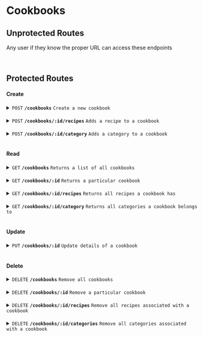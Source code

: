 # Cookbooks

## Unprotected Routes

Any user if they know the proper URL can access these endpoints

<br>

## Protected Routes

#### Create

<details>
 <summary><code>POST</code> <code><b>/cookbooks</b></code> <code>Create a new cookbook</code></summary>

##### Security

> | Secured   | Role Required | description             |
> |-----------|---------------|-------------------------|
> | Yes        |  None         |  N/A  |


##### Parameters

> | name      |  type     | data type               | description                                                           |
> |-----------|-----------|-------------------------|-----------------------------------------------------------------------|
> | None      |  required | object (JSON or YAML)   | N/A  |

##### Payload

> | Name      |  type     | data type               | description                                                           |
> |-----------|-----------|-------------------------|-----------------------------------------------------------------------|
> | userId      |  required | Number   | Who the cookbook belongs to  |
> | name      |  required | String   | The name you would like the cookbook to have  |
> | description      |  required | String   | Add more detail for the cookbook  |

##### Payload example
> ```json
> {
>    "userId": 15,
>    "name": "Dairy Free Meals",
>    "description": "A collection of dairy free meals to suit anybody's tastes"
>  }
> ```

##### Responses

> | http code     | content-type                      | response                                                            |
> |---------------|-----------------------------------|---------------------------------------------------------------------|
> | `200`         | `application/json`        | `{"success":true,"message":"Cookbook successfully added"}` |
> | `400`         | `application/json`        | `{"status":"400", "success": "false", "message": "Undefined userId"}` <br> `{"status":"400", "success": "false", "message": "Wrong format for userId"}` <br> `{"status":"400", "success": "false", "message": "Undefined name"}` <br> `{"status":"400", "success": "false", "message": "Wrong fromat for name"}` <br> `{"status":"400", "success": "false", "message": "Undefined description"}` <br> `{"status":"400", "success": "false", "message": "Wrong format for description"}` <br>|
> | `500`         | `application/json`         | `{"status":"500", "success": "false", "message": "There was a problem with the resource, please try again later"}` |

##### Example cURLs

> ```javascript
>  curl -X POST -H "Content-Type: application/json" -H "Authorization: Bearer eyJhbGciOiJIUzI1NiIsInR5cCI6IkpXVCJ9.eyJ1c2VyIjp7ImlkIjozNCwicm9sZXMiOiJBZG1pbiJ9LCJpYXQiOjE2NzYwMTg4MTYsImV4cCI6MTY3NjEwNTIxNn0.q1BlYFykEC5Ipy1219jaS_dD8jEUZS2gMeUkXPgLEHo" -b "cookies.txt" --data @cookbooks.json http://localhost:5000/cookbooks
> ```

##### Example Response Package
> ```json
> {"success":true,"message":"Cookbook successfully added"}
> ```
</details>

<br>

<details>
 <summary><code>POST</code> <code><b>/cookbooks/:id/recipes</b></code> <code>Adds a recipe to a cookbook</code></summary>

##### Security

> | Secured   | Role Required | description             |
> |-----------|---------------|-------------------------|
> | Yes        |  None         |  N/A  |


##### Parameters

> | name      |  type     | data type               | description                                                           |
> |-----------|-----------|-------------------------|-----------------------------------------------------------------------|
> | id      |  required | number   | The identifier of the cookbook the recipe is being added to  |

##### Payload

> | Name      |  type     | data type               | description                                                           |
> |-----------|-----------|-------------------------|-----------------------------------------------------------------------|
> | recipeId    | required | Number | The identifier of the recipe being added |

##### Payload example
> ```json
> {
>    "cookbookId": 15,
>    "recipeId": 4
>  }
> ```

##### Responses

> | http code     | content-type                      | response                                                            |
> |---------------|-----------------------------------|---------------------------------------------------------------------|
> | `200`         | `application/json`        | `{"success":true,"message":"Recipe added to cookbook successfully"}` |
> | `400`         | `application/json`        | `{"status":"400", "success": "false", "message": "Undefined id"}` <br> `{"status":"400", "success": "false", "message": "Undefined recipeId"}` <br> `{"status":"400", "success": "false", "message": "Wrong format for recipeId"}` |
> | `500`         | `application/json`         | `{"status":"500", "success": "false", "message": "There was a problem with the resource, please try again later"}` |

##### Example cURLs

> ```javascript
>  curl -X POST -H "Content-Type: application/json" -H "Authorization: Bearer eyJhbGciOiJIUzI1NiIsInR5cCI6IkpXVCJ9.eyJ1c2VyIjp7ImlkIjozNCwicm9sZXMiOiJBZG1pbiJ9LCJpYXQiOjE2NzYwMTg4MTYsImV4cCI6MTY3NjEwNTIxNn0.q1BlYFykEC5Ipy1219jaS_dD8jEUZS2gMeUkXPgLEHo" -b "cookies.txt" --data @cookbook_recipes.json http://localhost:5000/cookbooks/5/recipe
> ```

##### Example Response Package
> ```json
> {"status":200,"success":true,"message":"Recipe added to cookbook successfully"}
> ```
</details>

<br>

<details>
 <summary><code>POST</code> <code><b>/cookbooks/:id/category</b></code> <code>Adds a category to a cookbook</code></summary>

##### Security

> | Secured   | Role Required | description             |
> |-----------|---------------|-------------------------|
> | Yes        |  None         |  N/A  |


##### Parameters

> | name      |  type     | data type               | description  |
> |-----------|-----------|-------------------------|-----------------------------------------------------------------------|
> | id      |  required | number   | The identifier of the cookbook the recipe is being added to  |

##### Payload

> | Name      |  type     | data type               | description                                                           |
> |-----------|-----------|-------------------------|-----------------------------------------------------------------------|
> | categoryId    | required | Number | The identifier of the category being added |

##### Payload example
> ```json
> {
>    "cookbookId": 15,
>    "categoryId": 4
>  }
> ```

##### Responses

> | http code     | content-type                      | response                                                            |
> |---------------|-----------------------------------|---------------------------------------------------------------------|
> | `200`         | `application/json`        | `{"success":true,"message":"Category successfully added to cookbook"}` |
> | `400`         | `application/json`        | `{"status":"400", "success": "false", "message": "Undefined id"}` <br> `{"status":"400", "success": "false", "message": "Undefined categoryId"}` <br> `{"status":"400", "success": "false", "message": "Wrong format for categoryId"}` |
> | `404`         | `application/json`         | `{"status":"404", "success": "false", "message": "No data found matching supplied values"}` |
> | `500`         | `application/json`         | `{"status":"500", "success": "false", "message": "There was a problem with the resource, please try again later"}` |

##### Example cURLs

> ```javascript
>  curl -X POST -H "Content-Type: application/json" -H "Authorization: Bearer eyJhbGciOiJIUzI1NiIsInR5cCI6IkpXVCJ9.eyJ1c2VyIjp7ImlkIjozNCwicm9sZXMiOiJBZG1pbiJ9LCJpYXQiOjE2NzYwMTg4MTYsImV4cCI6MTY3NjEwNTIxNn0.q1BlYFykEC5Ipy1219jaS_dD8jEUZS2gMeUkXPgLEHo" -b "cookies.txt" --data @cookbook_categories.json http://localhost:5000/cookbooks/5/category
> ```

##### Example Response Package
> ```json
> {"success":true,"message":"Category successfully added to cookbook"}
> ```
</details>

<br>

#### Read

<details>
 <summary><code>GET</code> <code><b>/cookbooks</b></code> <code>Returns a list of all cookbooks</code></summary>

##### Security

> | Secured   | Role Required | description             |
> |-----------|---------------|-------------------------|
> | Yes        |  Admin         |  N/A  |


##### Parameters

> | name      |  type     | data type               | description                                                           |
> |-----------|-----------|-------------------------|-----------------------------------------------------------------------|
> | None      |  required | object (JSON or YAML)   | N/A  |

##### Payload

> | Name      |  type     | data type               | description                                                           |
> |-----------|-----------|-------------------------|-----------------------------------------------------------------------|
> | None      |  required | object (JSON or YAML)   | N/A  |

##### Payload example
> ```json
> 
> ```

##### Responses

> | http code     | content-type                      | response                                                            |
> |---------------|-----------------------------------|---------------------------------------------------------------------|
> | `200`         | `application/json`        | Sends back the found records |
> | `404`         | `application/json`        | `{"status":"404", "success": "false", "message": "There were no cookbooks to find"}` |
> | `500`         | `application/json`         | `{"status":"500", "success": "false", "message": "There was a problem with the resource, please try again later"}` |

##### Example cURL

> ```javascript
>  curl -X GET -H "Content-Type: application/json" -H "Authorization: Bearer eyJhbGciOiJIUzI1NiIsInR5cCI6IkpXVCJ9.eyJ1c2VyIjp7ImlkIjozNCwicm9sZXMiOiJBZG1pbiJ9LCJpYXQiOjE2NzYwMTg4MTYsImV4cCI6MTY3NjEwNTIxNn0.q1BlYFykEC5Ipy1219jaS_dD8jEUZS2gMeUkXPgLEHo" -b "cookies.txt" http://localhost:5000/cookbooks
> ```

##### Example Response Package
> ```json
> [{"id":5,"userId":34,"name":"Dairy Free Recipes","description":"A small collection of dairy free recipes I have made","image":null,"created_at":"2023-02-10T09:20:18.343Z","updated_at":"2023-02-10T09:20:18.343Z"}]
> ```
</details>

<br>

<details>
 <summary><code>GET</code> <code><b>/cookbooks/:id</b></code> <code>Returns a particular cookbook</code></summary>

##### Security

> | Secured   | Role Required | description             |
> |-----------|---------------|-------------------------|
> | Yes        |  Admin         |  N/A  |


##### Parameters

> | name      |  type     | data type               | description                                                           |
> |-----------|-----------|-------------------------|-----------------------------------------------------------------------|
> | id      |  required | Number   | The identifier of the cookbook we wish to retrieve  |

##### Payload

> | Name      |  type     | data type               | description                                                           |
> |-----------|-----------|-------------------------|-----------------------------------------------------------------------|
> | None      |  required | object (JSON or YAML)   | N/A  |

##### Payload example
> ```json
> 
> ```

##### Responses

> | http code     | content-type                      | response                                                            |
> |---------------|-----------------------------------|---------------------------------------------------------------------|
> | `200`         | `application/json`        | Sends back the found records |
> | `400`         | `application/json`        | `{"status":"400", "success": "false", "message": "Undefined id"}` |
> | `404`         | `application/json`        | `{"status":"404", "success": "false", "message": "No matching cookbook found"}` |
> | `500`         | `application/json`         | `{"status":"500", "success": "false", "message": "There was a problem with the resource, please try again later"}` |

##### Example cURL

> ```javascript
>  curl -X GET -H "Content-Type: application/json" -H "Authorization: Bearer eyJhbGciOiJIUzI1NiIsInR5cCI6IkpXVCJ9.eyJ1c2VyIjp7ImlkIjozNCwicm9sZXMiOiJBZG1pbiJ9LCJpYXQiOjE2NzYwMTg4MTYsImV4cCI6MTY3NjEwNTIxNn0.q1BlYFykEC5Ipy1219jaS_dD8jEUZS2gMeUkXPgLEHo" -b "cookies.txt" http://localhost:5000/cookbooks/5
> ```

##### Example Response Package
> ```json
> [{"id":5,"userId":34,"name":"Dairy Free Recipes","description":"A small collection of dairy free recipes I have made","image":null,"created_at":"2023-02-10T09:20:18.343Z","updated_at":"2023-02-10T09:20:18.343Z"}]
> ```
</details>

<br>

<details>
 <summary><code>GET</code> <code><b>/cookbooks/:id/recipes</b></code> <code>Returns all recipes a cookbook has</code></summary>

##### Security

> | Secured   | Role Required | description             |
> |-----------|---------------|-------------------------|
> | Yes        |  Admin         |  N/A  |


##### Parameters

> | name      |  type     | data type               | description                                                           |
> |-----------|-----------|-------------------------|-----------------------------------------------------------------------|
> | id      |  required | Number   | The identifier of the cookbook we wish to retrieve  |

##### Payload

> | Name      |  type     | data type               | description                                                           |
> |-----------|-----------|-------------------------|-----------------------------------------------------------------------|
> | None      |  required | object (JSON or YAML)   | N/A  |

##### Payload example
> ```json
> 
> ```

##### Responses

> | http code     | content-type                      | response                                                            |
> |---------------|-----------------------------------|---------------------------------------------------------------------|
> | `200`         | `application/json`        | Sends back the found records |
> | `400`         | `application/json`        | `{"status":"400", "success": "false", "message": "Undefined id"}` |
> | `404`         | `application/json`        | `{"status":"404", "success": "false", "message": "The cookbook currently has no recipes"}` |
> | `500`         | `application/json`         | `{"status":"500", "success": "false", "message": "There was a problem with the resource, please try again later"}` |

##### Example cURL

> ```javascript
>  curl -X GET -H "Content-Type: application/json" -H "Authorization: Bearer eyJhbGciOiJIUzI1NiIsInR5cCI6IkpXVCJ9.eyJ1c2VyIjp7ImlkIjozNCwicm9sZXMiOiJBZG1pbiJ9LCJpYXQiOjE2NzYwMTg4MTYsImV4cCI6MTY3NjEwNTIxNn0.q1BlYFykEC5Ipy1219jaS_dD8jEUZS2gMeUkXPgLEHo" -b "cookies.txt" http://localhost:5000/cookbooks/5/recipes
> ```

##### Example Response Package
> ```json
> [{"id":18,"name":"Spicy cheese on toast","rating":1,"categories":[{"name":"Lunches","categoryId":14,"recipeId":18}]}]
> ```
</details>

<br>

<details>
 <summary><code>GET</code> <code><b>/cookbooks/:id/category</b></code> <code>Returns all categories a cookbook belongs to</code></summary>

##### Security

> | Secured   | Role Required | description             |
> |-----------|---------------|-------------------------|
> | Yes        |  Admin         |  N/A  |


##### Parameters

> | name      |  type     | data type               | description                                                           |
> |-----------|-----------|-------------------------|-----------------------------------------------------------------------|
> | id      |  required | Number   | The identifier of the cookbook we wish to retrieve  |

##### Payload

> | Name      |  type     | data type               | description                                                           |
> |-----------|-----------|-------------------------|-----------------------------------------------------------------------|
> | None      |  required | object (JSON or YAML)   | N/A  |

##### Payload example
> ```json
> 
> ```

##### Responses

> | http code     | content-type                      | response                                                            |
> |---------------|-----------------------------------|---------------------------------------------------------------------|
> | `200`         | `application/json`        | Sends back the found records |
> | `400`         | `application/json`        | `{"status":"400", "success": "false", "message": "Undefined id"}` |
> | `404`         | `application/json`        | `{"status":"404", "success": "false", "message": "The cookbook currently has no categories"}` |
> | `500`         | `application/json`         | `{"status":"500", "success": "false", "message": "There was a problem with the resource, please try again later"}` |

##### Example cURL

> ```javascript
>  curl -X GET -H "Content-Type: application/json" -H "Authorization: Bearer eyJhbGciOiJIUzI1NiIsInR5cCI6IkpXVCJ9.eyJ1c2VyIjp7ImlkIjozNCwicm9sZXMiOiJBZG1pbiJ9LCJpYXQiOjE2NzYwMTg4MTYsImV4cCI6MTY3NjEwNTIxNn0.q1BlYFykEC5Ipy1219jaS_dD8jEUZS2gMeUkXPgLEHo" -b "cookies.txt" http://localhost:5000/cookbooks/5/category
> ```

##### Example Response Package
> ```json
> [{"id":2,"categoryName":"Vegan","categoryId":22}]
> ```
</details>

<br>

#### Update

<details>
 <summary><code>PUT</code> <code><b>/cookbooks/:id</b></code> <code>Update details of a cookbook</code></summary>

##### Security

> | Secured   | Role Required | description             |
> |-----------|---------------|-------------------------|
> | Yes        |  None        |  N/A  |


##### Parameters

> | name      |  type     | data type               | description                                                           |
> |-----------|-----------|-------------------------|-----------------------------------------------------------------------|
> | id      |  required | Number   | The identifier of the cookbook to update  |

##### Payload

> | Name      |  type     | data type               | description                                                           |
> |-----------|-----------|-------------------------|-----------------------------------------------------------------------|
> | userId    |  required | Number   | Identifier of wh the cookbook belongs to  |
> | name      | required  | String   | Sets the new name of the cookbook |
> | description | required | String | Sets a more detailed note of what the cookbook contains |


##### Payload example
> ```json
> {
>  "userId": 1,
>  "name": "Sweet treats",
>  "description": "A collection of healthy treats for all the family"   
> }
> ```

##### Responses

> | http code     | content-type                      | response                                                            |
> |---------------|-----------------------------------|---------------------------------------------------------------------|
> | `200`         | `application/json`        | `{"status":"200", "success": "true", "message": "Cookbook successfully updated" }` |
> | `400`         | `application/json`        | `{"status":"404", "success": "false", "message": "Undefined id"}` <br> `{"status":"404", "success": "false", "message": "Undefined userId"}` <br>  `{"status":"404", "success": "false", "message": "Wrong userId format"}` <br>  `{"status":"404", "success": "false", "message": "Undefined name"}` <br> `{"status":"404", "success": "false", "message": "Wrong name format"}` <br> `{"status":"404", "success": "false", "message": "Undefined description"}` <br> <br> `{"status":"404", "success": "false", "message": "Wrong description format"}` <br>|
> | `500`         | `application/json`         | `{"status":"500", "success": "false", "message": "There was a problem with the resource, please try again later"}` |

##### Example cURL

> ```javascript
>  curl -X PUT -H "Content-Type: application/json" -H "Authorization: Bearer eyJhbGciOiJIUzI1NiIsInR5cCI6IkpXVCJ9.eyJ1c2VyIjp7ImlkIjozNCwicm9sZXMiOiJBZG1pbiJ9LCJpYXQiOjE2NzYwMTg4MTYsImV4cCI6MTY3NjEwNTIxNn0.q1BlYFykEC5Ipy1219jaS_dD8jEUZS2gMeUkXPgLEHo" -b "cookies.txt" --data @cookbooks_upd.json http://localhost:5000/cookbooks/5

##### Example Response Package
> ```json
> {"status":200,"success":true,"message":"Cookbook successfully updated"}
> ```
</details>

<br>

#### Delete

<details>
 <summary><code>DELETE</code> <code><b>/cookbooks</b></code> <code>Remove all cookbooks</code></summary>

##### Security

> | Secured   | Role Required | description             |
> |-----------|---------------|-------------------------|
> | Yes        |  Admin        |  N/A  |


##### Parameters

> | name      |  type     | data type               | description                                                           |
> |-----------|-----------|-------------------------|-----------------------------------------------------------------------|
> | None      |  required | object (JSON or YAML)   | N/A  |

##### Payload

> | Name      |  type     | data type               | description                                                           |
> |-----------|-----------|-------------------------|-----------------------------------------------------------------------|
> | None      |  required | object (JSON or YAML)   | N/A  |


##### Payload example
> ```json
> 
> ```

##### Responses

> | http code     | content-type                      | response                                                            |
> |---------------|-----------------------------------|---------------------------------------------------------------------|
> | `200`         | `application/json`        | `{"status":"200", "success": "true", "message": "All cookbooks removed successfully" }` |
> | `500`         | `application/json`         | `{"status":"500", "success": "false", "message": "There was a problem with the resource, please try again later"}` |

##### Example cURL

> ```javascript
>  curl -X DELETE -H "Content-Type: application/json" -H "Authorization: Bearer eyJhbGciOiJIUzI1NiIsInR5cCI6IkpXVCJ9.eyJ1c2VyIjp7ImlkIjozNCwicm9sZXMiOiJBZG1pbiJ9LCJpYXQiOjE2NzYwMTg4MTYsImV4cCI6MTY3NjEwNTIxNn0.q1BlYFykEC5Ipy1219jaS_dD8jEUZS2gMeUkXPgLEHo" -b "cookies.txt" http://localhost:5000/cookbooks

##### Example Response Package
> ```json
> {"status":200,"success":true,"message":"All cookbooks removed successfully"}
> ```
</details>

<br>

<details>
 <summary><code>DELETE</code> <code><b>/cookbooks/:id</b></code> <code>Remove a particular cookbook</code></summary>

##### Security

> | Secured   | Role Required | description             |
> |-----------|---------------|-------------------------|
> | Yes        |  None        |  N/A  |


##### Parameters

> | name      |  type     | data type               | description                                                           |
> |-----------|-----------|-------------------------|-----------------------------------------------------------------------|
> | id      |  required | Number   | The identifier of the cookbook to be removed  |

##### Payload

> | Name      |  type     | data type               | description                                                           |
> |-----------|-----------|-------------------------|-----------------------------------------------------------------------|
> | None      |  required | object (JSON or YAML)   | N/A  |


##### Payload example
> ```json
> 
> ```

##### Responses

> | http code     | content-type                      | response                                                            |
> |---------------|-----------------------------------|---------------------------------------------------------------------|
> | `200`         | `application/json`  | `{"status":"200", "success": "true", "message": "All cookbooks removed successfully" }` |
> | `400`         | `application/json`  | `{"status":"400", "success": "false", "message": "Undefined id" }` |
> | `500`         | `application/json`  | `{"status":"500", "success": "false", "message": "There was a problem with the resource, please try again later"}` |

##### Example cURL

> ```javascript
>  curl -X DELETE -H "Content-Type: application/json" -H "Authorization: Bearer eyJhbGciOiJIUzI1NiIsInR5cCI6IkpXVCJ9.eyJ1c2VyIjp7ImlkIjozNCwicm9sZXMiOiJBZG1pbiJ9LCJpYXQiOjE2NzYwMTg4MTYsImV4cCI6MTY3NjEwNTIxNn0.q1BlYFykEC5Ipy1219jaS_dD8jEUZS2gMeUkXPgLEHo" -b "cookies.txt" http://localhost:5000/cookbooks/7

##### Example Response Package
> ```json
> {"status":200,"success":true,"message":"Cookbook successfully removed"}
> ```
</details>

<br>

<details>
 <summary><code>DELETE</code> <code><b>/cookbooks/:id/recipes</b></code> <code>Remove all recipes associated with a cookbook</code></summary>

##### Security

> | Secured   | Role Required | description             |
> |-----------|---------------|-------------------------|
> | Yes        |  None        |  N/A  |


##### Parameters

> | name      |  type     | data type               | description                                                           |
> |-----------|-----------|-------------------------|-----------------------------------------------------------------------|
> | id      |  required | Number   | The identifier of the cookbook  |

##### Payload

> | Name      |  type     | data type               | description                                                           |
> |-----------|-----------|-------------------------|-----------------------------------------------------------------------|
> | None      |  required | object (JSON or YAML)   | N/A  |


##### Payload example
> ```json
> 
> ```

##### Responses

> | http code     | content-type                      | response                                                            |
> |---------------|-----------------------------------|---------------------------------------------------------------------|
> | `200`         | `application/json`  | `{"status":"200", "success": "true", "message": "All cookbooks removed successfully" }` |
> | `400`         | `application/json`  | `{"status":"400", "success": "false", "message": "Undefined id" }` |
> | `404`         | `application/json`  | `{"status":"400", "success": "false", "message": "No matching records found" }` |
> | `500`         | `application/json`  | `{"status":"500", "success": "false", "message": "There was a problem with the resource, please try again later"}` |

##### Example cURL

> ```javascript
>  curl -X DELETE -H "Content-Type: application/json" -H "Authorization: Bearer eyJhbGciOiJIUzI1NiIsInR5cCI6IkpXVCJ9.eyJ1c2VyIjp7ImlkIjozNCwicm9sZXMiOiJBZG1pbiJ9LCJpYXQiOjE2NzYwMTg4MTYsImV4cCI6MTY3NjEwNTIxNn0.q1BlYFykEC5Ipy1219jaS_dD8jEUZS2gMeUkXPgLEHo" -b "cookies.txt" http://localhost:5000/cookbooks/7/recipes

##### Example Response Package
> ```json
> {"status":200,"success":true,"message":"Cookbook recipes removed successfully"}
> ```
</details>

<br>

<details>
 <summary><code>DELETE</code> <code><b>/cookbooks/:id/categories</b></code> <code>Remove all categories associated with a cookbook</code></summary>

##### Security

> | Secured   | Role Required | description             |
> |-----------|---------------|-------------------------|
> | Yes        |  None        |  N/A  |


##### Parameters

> | name      |  type     | data type               | description                                                           |
> |-----------|-----------|-------------------------|-----------------------------------------------------------------------|
> | id      |  required | Number   | The identifier of the cookbook  |

##### Payload

> | Name      |  type     | data type               | description                                                           |
> |-----------|-----------|-------------------------|-----------------------------------------------------------------------|
> | None      |  required | object (JSON or YAML)   | N/A  |


##### Payload example
> ```json
> 
> ```

##### Responses

> | http code     | content-type                      | response                                                            |
> |---------------|-----------------------------------|---------------------------------------------------------------------|
> | `200`         | `application/json`  | `{"status":"200", "success": "true", "message": "All categories for specified cookbook removed successfully" }` |
> | `400`         | `application/json`  | `{"status":"400", "success": "false", "message": "Undefined id" }` |
> | `404`         | `application/json`  | `{"status":"400", "success": "false", "message": "No categories found to be removed" }` |
> | `500`         | `application/json`  | `{"status":"500", "success": "false", "message": "There was a problem with the resource, please try again later"}` |

##### Example cURL

> ```javascript
>  curl -X DELETE -H "Content-Type: application/json" -H "Authorization: Bearer eyJhbGciOiJIUzI1NiIsInR5cCI6IkpXVCJ9.eyJ1c2VyIjp7ImlkIjozNCwicm9sZXMiOiJBZG1pbiJ9LCJpYXQiOjE2NzYwMTg4MTYsImV4cCI6MTY3NjEwNTIxNn0.q1BlYFykEC5Ipy1219jaS_dD8jEUZS2gMeUkXPgLEHo" -b "cookies.txt" http://localhost:5000/cookbooks/7/categories

##### Example Response Package
> ```json
> {"status":200,"success":true,"message":"All categories for specified cookbook removed successfully"}
> ```
</details>

<br>